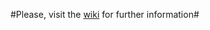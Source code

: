 #Please, visit the [wiki](https://github.com/juagarmar/linear-regression-via-Rhadoop.wiki.git) for further information#
